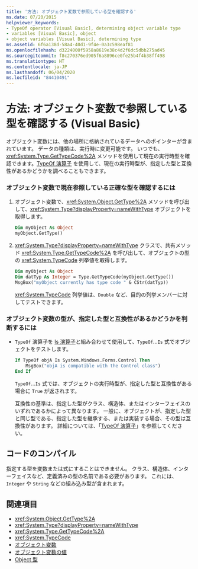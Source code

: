 ```yaml
---
title: '方法: オブジェクト変数で参照している型を確認する'
ms.date: 07/20/2015
helpviewer_keywords:
- TypeOf operator [Visual Basic], determining object variable type
- variables [Visual Basic], object
- object variables [Visual Basic], determining type
ms.assetid: 6f6a138d-58a4-40d1-9f4e-0a3c598eaf81
ms.openlocfilehash: d3224000f5958a8619e38c4d2f6dc5dbb275ad45
ms.sourcegitcommit: f8c270376ed905f6a8896ce0fe25b4f4b38ff498
ms.translationtype: HT
ms.contentlocale: ja-JP
ms.lasthandoff: 06/04/2020
ms.locfileid: "84410491"
---
```

# <a name="how-to-determine-what-type-an-object-variable-refers-to-visual-basic"></a>方法: オブジェクト変数で参照している型を確認する (Visual Basic)

オブジェクト変数には、他の場所に格納されているデータへのポインターが含まれています。 データの種類は、実行時に変更可能です。 いつでも、<xref:System.Type.GetTypeCode%2A> メソッドを使用して現在の実行時型を確認できます。[TypeOf 演算子](../../../language-reference/operators/typeof-operator.md) を使用して、現在の実行時型が、指定した型と互換性があるかどうかを調べることもできます。

### <a name="to-determine-the-exact-type-an-object-variable-currently-refers-to"></a>オブジェクト変数で現在参照している正確な型を確認するには

1. オブジェクト変数で、<xref:System.Object.GetType%2A> メソッドを呼び出して、<xref:System.Type?displayProperty=nameWithType> オブジェクトを取得します。

    ```vb
    Dim myObject As Object
    myObject.GetType()
    ```

2. <xref:System.Type?displayProperty=nameWithType> クラスで、共有メソッド <xref:System.Type.GetTypeCode%2A> を呼び出して、オブジェクトの型の <xref:System.TypeCode> 列挙値を取得します。

    ```vb
    Dim myObject As Object
    Dim datTyp As Integer = Type.GetTypeCode(myObject.GetType())
    MsgBox("myObject currently has type code " & CStr(datTyp))
    ```

    <xref:System.TypeCode> 列挙値は、`Double` など、目的の列挙メンバーに対してテストできます。

### <a name="to-determine-whether-an-object-variables-type-is-compatible-with-a-specified-type"></a>オブジェクト変数の型が、指定した型と互換性があるかどうかを判断するには

- `TypeOf` 演算子を [Is 演算子](../../../language-reference/operators/is-operator.md)と組み合わせて使用して、`TypeOf`...`Is` 式でオブジェクトをテストします。

    ```vb
    If TypeOf objA Is System.Windows.Forms.Control Then
        MsgBox("objA is compatible with the Control class")
    End If
    ```

    `TypeOf`...`Is` 式では、オブジェクトの実行時型が、指定した型と互換性がある場合に `True` が返されます。

    互換性の基準は、指定した型がクラス、構造体、またはインターフェイスのいずれであるかによって異なります。 一般に、オブジェクトが、指定した型と同じ型である、指定した型を継承する、または実装する場合、その型は互換性があります。 詳細については、「[TypeOf 演算子](../../../language-reference/operators/typeof-operator.md)」を参照してください。

## <a name="compile-the-code"></a>コードのコンパイル

指定する型を変数または式にすることはできません。 クラス、構造体、インターフェイスなど、定義済みの型の名前である必要があります。 これには、`Integer` や `String` などの組み込み型が含まれます。

## <a name="see-also"></a>関連項目

- <xref:System.Object.GetType%2A>
- <xref:System.Type?displayProperty=nameWithType>
- <xref:System.Type.GetTypeCode%2A>
- <xref:System.TypeCode>
- [オブジェクト変数](object-variables.md)
- [オブジェクト変数の値](object-variable-values.md)
- [Object 型](../../../language-reference/data-types/object-data-type.md)
